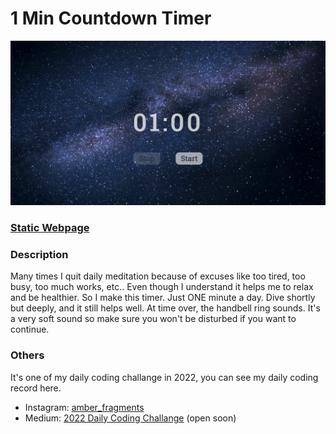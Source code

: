 # 1 Min Countdown Timer

![image](https://github.com/Kate-Chu/1_min_countdown_timer/blob/main/intro%20gif.gif)
<h3><a href="http://127.0.0.1:5500/04_Countdown-Timer/index.html">Static Webpage</a></h3>

<h3>Description</h3>
<p>Many times I quit daily meditation because of excuses like too tired, too busy, too much works, etc.. Even though I understand it helps me to relax and be healthier. So I make this timer. Just ONE minute a day. Dive shortly but deeply, and it still helps well. At time over, the handbell ring sounds. It's a very soft sound so make sure you won't be disturbed if you want to continue.</p>

<h3>Others</h3>
<p>It's one of my daily coding challange in 2022, you can see my daily coding record here.</p>
<ul>
  <li>Instagram: <a href="https://www.instagram.com/amber_fragments/">amber_fragments</a></li>
  <li>Medium: <a href="https://medium.com/p/35f753e9ea2c/edit">2022 Daily Coding Challange</a> (open soon)</li>
</ul>
